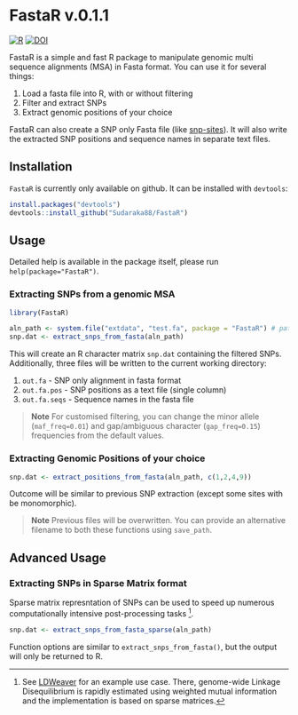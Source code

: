 
# FastaR v.0.1.1

[![R](https://github.com/Sudaraka88/FastaR/workflows/R-CMD-check/badge.svg)](https://github.com/Sudaraka88/FastaR/actions)
[![DOI](https://zenodo.org/badge/703342753.svg)](https://zenodo.org/doi/10.5281/zenodo.10042489)

FastaR is a simple and fast R package to manipulate genomic multi
sequence alignments (MSA) in Fasta format. You can use it for several
things:

1.  Load a fasta file into R, with or without filtering
2.  Filter and extract SNPs
3.  Extract genomic positions of your choice

FastaR can also create a SNP only Fasta file (like
[snp-sites](http://sanger-pathogens.github.io/snp-sites/)). It will also
write the extracted SNP positions and sequence names in separate text
files.

## Installation

`FastaR` is currently only available on github. It can be installed with
`devtools`:

``` r
install.packages("devtools")
devtools::install_github("Sudaraka88/FastaR")
```

## Usage

Detailed help is available in the package itself, please run
`help(package="FastaR")`.

### Extracting SNPs from a genomic MSA

``` r
library(FastaR)

aln_path <- system.file("extdata", "test.fa", package = "FastaR") # path to toy alignment 
snp.dat <- extract_snps_from_fasta(aln_path)
```

This will create an R character matrix `snp.dat` containing the filtered
SNPs. Additionally, three files will be written to the current working
directory:

1.  `out.fa` - SNP only alignment in fasta format
2.  `out.fa.pos` - SNP positions as a text file (single column)
3.  `out.fa.seqs` - Sequence names in the fasta file

> **Note** For customised filtering, you can change the minor allele
> (`maf_freq=0.01`) and gap/ambiguous character (`gap_freq=0.15`)
> frequencies from the default values.

### Extracting Genomic Positions of your choice

``` r
snp.dat <- extract_positions_from_fasta(aln_path, c(1,2,4,9))
```

Outcome will be similar to previous SNP extraction (except some sites
with be monomorphic).

> **Note** Previous files will be overwritten. You can provide an
> alternative filename to both these functions using `save_path`.

## Advanced Usage

### Extracting SNPs in Sparse Matrix format

Sparse matrix represntation of SNPs can be used to speed up numerous
computationally intensive post-processing tasks [^1].

``` r
snp.dat <- extract_snps_from_fasta_sparse(aln_path)
```

Function options are similar to `extract_snps_from_fasta()`, but the
output will only be returned to R.

[^1]: See
    [LDWeaver](https://github.com/Sudaraka88/LDWeaver/blob/main/R/computePairwiseMI.R)
    for an example use case. There, genome-wide Linkage Disequilibrium
    is rapidly estimated using weighted mutual information and the
    implementation is based on sparse matrices.
